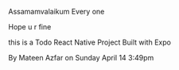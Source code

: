 Assamamvalaikum Every one 

Hope u r fine 

this is a Todo React Native Project Built with Expo 

By Mateen Azfar on Sunday April 14 3:49pm